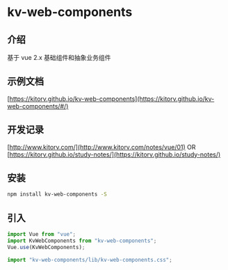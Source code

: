# kv-web-components

## 介绍

基于 vue 2.x 基础组件和抽象业务组件

## 示例文档

[https://kitorv.github.io/kv-web-components](https://kitorv.github.io/kv-web-components/#/)

## 开发记录

[http://www.kitorv.com/](http://www.kitorv.com/notes/vue/01) OR [https://kitorv.github.io/study-notes/](https://kitorv.github.io/study-notes/)

## 安装

```bash
npm install kv-web-components -S
```

## 引入

```javascript
import Vue from "vue";
import KvWebComponents from "kv-web-components";
Vue.use(KvWebComponents);
```

```javascript
import "kv-web-components/lib/kv-web-components.css";
```
